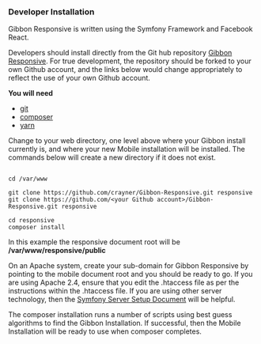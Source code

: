 ### Developer Installation
Gibbon Responsive is written using the Symfony Framework and Facebook React. 

Developers should install directly from the Git hub repository <a href="https://github.com/crayner/Gibbon-Responsive" target="_blank">Gibbon Responsive</a>.  For true development, the repository should be forked to your own Github account, and the links below would change appropriately to reflect the use of your own Github account.

__You will need__
* <a href="https://www.linode.com/docs/development/version-control/how-to-install-git-on-linux-mac-and-windows/" target="_blank">git</a>
* <a href="https://getcomposer.org/doc/00-intro.md" target="_blank">composer</a>
* <a href="https://yarnpkg.com/lang/en/docs/install/" target="_blank">yarn</a>

Change to your web directory, one level above where your Gibbon install currently is, and where your new Mobile installation will be installed.  The commands below will create a new directory if it does not exist.

```

cd /var/www

git clone https://github.com/crayner/Gibbon-Responsive.git responsive
git clone https://github.com/<your Github account>/Gibbon-Responsive.git responsive

cd responsive
composer install

```
In this example the responsive document root will be __/var/www/responsive/public__

On an Apache system, create your sub-domain for Gibbon Responsive  by pointing to the mobile document root and you should be ready to go.  If you are using Apache 2.4, ensure that you edit the .htaccess file as per the instructions within the .htaccess file.  If you are using other server technology, then the [Symfony Server Setup Document](https://symfony.com/doc/current/setup/web_server_configuration.html) will be helpful.

The composer installation runs a number of scripts using best guess algorithms to find the Gibbon Installation.  If successful, then the Mobile Installation will be ready to use when composer completes.